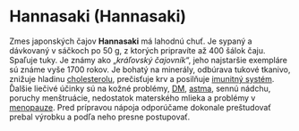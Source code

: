 Hannasaki (Hannasaki)
=====================

Zmes japonských čajov **Hannasaki** má lahodnú chuť. Je sypaný a dávkovaný v
sáčkoch po 50 g, z ktorých pripravíte až 400 šálok čaju. Spaľuje tuky. Je známy
ako „*kráľovský čajovník*“, jeho najstaršie exempláre sú známe vyše 1700 rokov.
Je bohatý na minerály, odbúrava tukové tkanivo, znižuje hladinu
[cholesterolu](../diagnozy/cholesterol), prečisťuje krv a
posilňuje [imunitný systém](../diagnozy/imunita). Ďalšie
liečivé účinky sú na kožné problémy,
[DM](../diagnozy/cukrovka),
[astma](../diagnozy/asthma), sennú nádchu, poruchy
menštruácie, nedostatok materského mlieka a problémy v
[menopauze](../diagnozy/menopauza). Pred prípravou nápoja
odporúčame dokonale preštudovať prebal výrobku a podľa neho presne postupovať.

